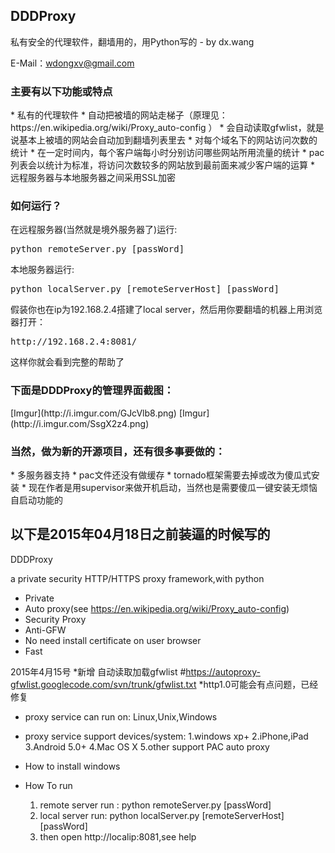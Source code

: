<h2>DDDProxy</h2>
私有安全的代理软件，翻墙用的，用Python写的 - by dx.wang

E-Mail：wdongxv@gmail.com


<h3>主要有以下功能或特点</h3>
*	私有的代理软件
*	自动把被墙的网站走梯子（原理见：https://en.wikipedia.org/wiki/Proxy_auto-config ）
*	会自动读取gfwlist，就是说基本上被墙的网站会自动加到翻墙列表里去
*	对每个域名下的网站访问次数的统计
*	在一定时间内，每个客户端每小时分别访问哪些网站所用流量的统计
*	pac列表会以统计为标准，将访问次数较多的网站放到最前面来减少客户端的运算
*	远程服务器与本地服务器之间采用SSL加密

<h3>如何运行？</h3>
在远程服务器(当然就是境外服务器了)运行: 
<pre>python remoteServer.py [passWord]</pre>
本地服务器运行: 
<pre>python localServer.py [remoteServerHost] [passWord]</pre>
假装你也在ip为192.168.2.4搭建了local server，然后用你要翻墙的机器上用浏览器打开：
<pre>http://192.168.2.4:8081/</pre>
这样你就会看到完整的帮助了

<h3>下面是DDDProxy的管理界面截图：</h3>
[Imgur](http://i.imgur.com/GJcVlb8.png)
[Imgur](http://i.imgur.com/SsgX2z4.png)

<h3>当然，做为新的开源项目，还有很多事要做的：</h3>
*	多服务器支持
*	pac文件还没有做缓存
*	tornado框架需要去掉或改为傻瓜式安装
*	现在作者是用supervisor来做开机启动，当然也是需要傻瓜一键安装无烦恼自启动功能的




<h2>以下是2015年04月18日之前装逼的时候写的</h2>

DDDProxy

a private security HTTP/HTTPS proxy framework,with python

* Private
* Auto proxy(see https://en.wikipedia.org/wiki/Proxy_auto-config)
* Security Proxy
* Anti-GFW
* No need install certificate on user browser
* Fast

2015年4月15号
	*新增 自动读取加载gfwlist #https://autoproxy-gfwlist.googlecode.com/svn/trunk/gfwlist.txt
	*http1.0可能会有点问题，已经修复


* proxy service can run on:
	Linux,Unix,Windows

* proxy service support devices/system:
	1.windows xp+
	2.iPhone,iPad
	3.Android 5.0+
	4.Mac OS X
	5.other support PAC auto proxy
* How to install
	windows
	

* How To run
	1. remote server run : python remoteServer.py [passWord]
	2. local server run: python localServer.py [remoteServerHost] [passWord]
	3. then open http://localip:8081,see help


